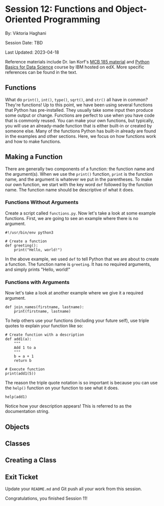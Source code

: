 # Session 12: Functions and Object-Oriented Programming

By: Viktoria Haghani

Session Date: TBD

Last Updated: 2023-04-18

Reference materials include Dr. Ian Korf's [MCB 185 material](https://github.com/vhaghani26/Learning_Python/tree/master/MCB%20185%20(Korf%20Course)) and [Python Basics for Data Science](https://www.edx.org/course/python-basics-for-data-science?index=product&queryID=4d4d882866dc3e8628ed7728b4662847&position=1) course by IBM hosted on edX. More specific references can be found in the text.

## Functions

What do `print()`, `int()`, `type()`, `sqrt()`, and `str()` all have in common? They're functions! Up to this point, we have been using several functions that Python has pre-installed. They usually take some input then produce some output or change. Functions are perfect to use when you have code that is commonly reused. You can make your own functions, but typically, you will use an already-made function that is either built-in or created by someone else. Many of the functions Python has built-in already are found in the examples and other sections. Here, we focus on how functions work and how to make functions. 

## Making a Function

There are generally two components of a function: the function name and the argument(s). When we use the `print()` function, `print` is the function name, and the argument is whatever we put in the parentheses. To make our own function, we start with the key word `def` followed by the function name. The function name should be descriptive of what it does. 

### Functions Without Arguments

Create a script called `functions.py`. Now let's take a look at some example functions. First, we are going to see an example where there is no argument. 

```
#!/usr/bin/env python3

# Create a function
def greeting():
    print("Hello, world!")
```

In the above example, we used `def` to tell Python that we are about to create a function. The function name is `greeting`. It has no required arguments, and simply prints "Hello, world!" 

### Functions with Arguments

Now let's take a look at another example where we give it a required argument.

```
def join_names(firstname, lastname):
    print(firstname, lastname)
```






To help others use your functions (including your future self), use triple quotes to explain your function like so:

```
# Create function with a description
def add1(a):
    """
    Add 1 to a
    """
    b = a + 1
    return b

# Execute function
print(add1(5))
```

The reason the triple quote notation is so important is because you can use the `help()` function on your function to see what it does.

```
help(add1)
```

Notice how your description appears! This is referred to as the documentation string.

## Objects

## Classes

## Creating a Class

## Exit Ticket

Update your `README.md` and Git push all your work from this session.

Congratulations, you finished Session 11! 
